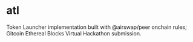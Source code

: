 # atl
Token Launcher implementation built with @airswap/peer onchain rules; Gitcoin Ethereal Blocks Virtual Hackathon submission.
